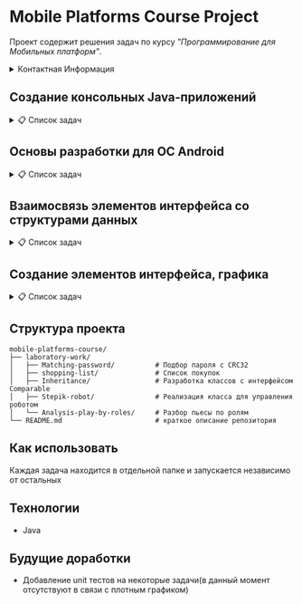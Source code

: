 # Mobile Platforms Course Project

Проект содержит решения задач по курсу *"Программирование для Мобильных платформ"*.

<details>
<summary>Контактная Информация</summary>

[Телеграмм](https://t.me/SlavaBuchnev)

</details>

## Создание консольных Java-приложений

<details>
<summary>📋 Список задач</summary>

### 1) Подбор пароля, хешированного CRC32
[Решение задачи](laboratory-work/Matching-password)

### 2) Список покупок
[Решение задачи](laboratory-work/Shopping-list)

### 3) Разработка классов с интерфейсом Comparable
[Решение задачи](laboratory-work/Inheritance)

### 4) Реализация класса для управления роботом
[Решение задачи](laboratory-work/Stepik-robot)

### 5) Приложение для выбора города с наиболее тёплой погодой
Решения пока нет

### 6) Разбор пьесы по ролям
[Решение задачи](laboratory-work/Analysis-play-by-roles)

### 7) Преобразование набора данных магазина Google Play из CSV в JSON *
Решения пока нет

</details>

## Основы разработки для ОС Android
<details>
<summary>📋 Список задач</summary>

*Задачи будут добавлены по мере добавления их в курс*

</details>

## Взаимосвязь элементов интерфейса со структурами данных
<details>
<summary>📋 Список задач</summary>

*Задачи будут добавлены по мере добавления их в курс*

</details>

## Создание элементов интерфейса, графика
<details>
<summary>📋 Список задач</summary>

*Задачи будут добавлены по мере добавления их в курс*

</details>

## Структура проекта

```
mobile-platforms-course/
├── laboratory-work/
│   ├── Matching-password/          # Подбор пароля с CRC32
│   ├── shopping-list/              # Список покупок
│   ├── Inheritance/                # Разработка классов с интерфейсом Comparable
│   ├── Stepik-robot/               # Реализация класса для управления роботом
│   └── Analysis-play-by-roles/     # Разбор пьесы по ролям
└── README.md                       # краткое описание репозитория
```

## Как использовать

Каждая задача находится в отдельной папке и запускается независимо от остальных

## Технологии
- Java

## Будущие доработки
- Добавление unit тестов на некоторые задачи(в данный момент отсутствуют в связи с плотным графиком)